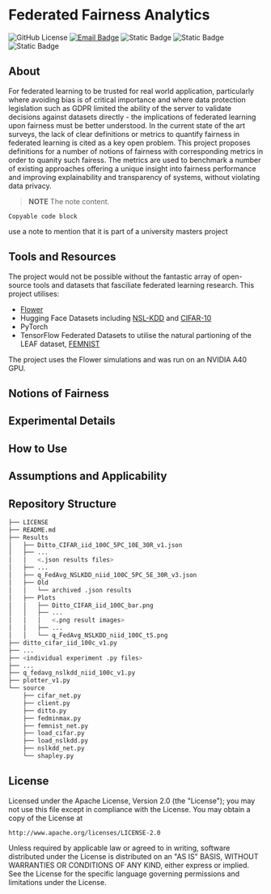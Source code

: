 # Federated Fairness Analytics

![GitHub License](https://img.shields.io/github/license/oscardilley/federated-fairness?logoColor=green)
[![Email Badge](https://img.shields.io/badge/Contact-Email-pink)](mailto:tundra.01pitches@icloud.com)
![Static Badge](https://img.shields.io/badge/federated_analytics-red)
![Static Badge](https://img.shields.io/badge/fairness-blue)
![Static Badge](https://img.shields.io/badge/XAI-yellow)

## About

For federated learning to be trusted for real world application, particularly where avoiding bias is of critical importance and where data protection legislation such as GDPR limited the ability of the server to validate decisions against datasets directly - the implications of federated learning upon fairness must be better understood. In the current state of the art surveys, the lack of clear definitions or metrics to quantify fairness in federated learning is cited as a key open problem. This project proposes definitions for a number of notions of fairness with corresponding metrics in order to quanity such fairess. The metrics are used to benchmark a number of existing approaches offering a unique insight into fairness performance and improving explainability and transparency of systems, without violating data privacy.

> **NOTE** The note content.


~~~
Copyable code block
~~~



use a note to mention that it is part of a university masters project

## Tools and Resources

The project would not be possible without the fantastic array of open-source tools and datasets that fasciliate federated learning research. This project utilises:
* [Flower](https://flower.ai/docs/framework/index.html#)
* Hugging Face Datasets including [NSL-KDD](https://huggingface.co/datasets/Mireu-Lab/NSL-KDD) and [CIFAR-10](https://huggingface.co/datasets/cifar10)
* PyTorch
* TensorFlow Federated Datasets to utilise the natural partioning of the LEAF dataset, [FEMNIST](https://www.tensorflow.org/federated/api_docs/python/tff/simulation/datasets/emnist)

The project uses the Flower simulations and was run on an NVIDIA A40 GPU.


## Notions of Fairness


## Experimental Details


## How to Use


## Assumptions and Applicability

## Repository Structure

~~~bash
├── LICENSE
├── README.md
├── Results
│   ├── Ditto_CIFAR_iid_100C_5PC_10E_30R_v1.json
│   ├── ...
│   │   <.json results files>
│   ├── ...
│   ├── q_FedAvg_NSLKDD_niid_100C_5PC_5E_30R_v3.json
│   ├── Old
│   │   └── archived .json results
│   ├── Plots
│   │   ├── Ditto_CIFAR_iid_100C_bar.png
│   │   ├── ...
│   │   │   <.png result images>
│   │   ├── ...
│   │   └── q_FedAvg_NSLKDD_niid_100C_tS.png
├── ditto_cifar_iid_100c_v1.py
├── ...
├── <individual experiment .py files>
├── ...
├── q_fedavg_nslkdd_niid_100c_v1.py
├── plotter_v1.py
└── source 
    ├── cifar_net.py 
    ├── client.py
    ├── ditto.py
    ├── fedminmax.py
    ├── femnist_net.py
    ├── load_cifar.py
    ├── load_nslkdd.py
    ├── nslkdd_net.py
    └── shapley.py

~~~


## License

Licensed under the Apache License, Version 2.0 (the "License");
you may not use this file except in compliance with the License.
You may obtain a copy of the License at


    http://www.apache.org/licenses/LICENSE-2.0


Unless required by applicable law or agreed to in writing, software
distributed under the License is distributed on an "AS IS" BASIS,
WITHOUT WARRANTIES OR CONDITIONS OF ANY KIND, either express or implied.
See the License for the specific language governing permissions and
limitations under the License.


